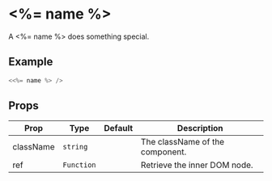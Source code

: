 # <%= name %>

A <%= name %> does something special.


## Example

```jsx
<<%= name %> />
```

## Props

| Prop            | Type       | Default     | Description                     |
| --------------- | ---------- | ----------- | ------------------------------- |
| className       | `string`   |             | The className of the component. |
| ref        | `Function`  |            | Retrieve the inner DOM node.    |
